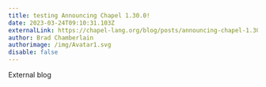 ```yaml
---
title: testing Announcing Chapel 1.30.0!
date: 2023-03-24T09:10:31.103Z
externalLink: https://chapel-lang.org/blog/posts/announcing-chapel-1.30/
author: Brad Chamberlain
authorimage: /img/Avatar1.svg
disable: false
---
```

External blog